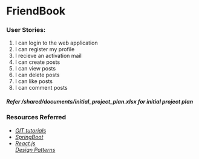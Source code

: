 <h1>
    <strong> FriendBook </strong>
</h1>


<h3>User Stories:</h3>
    <ol>
    <li>I can login to the web application</li>
    <li>I can register my profile</li>
    <li>I recieve an activation mail</li>
    <li>I can create posts</li>
    <li>I can view posts</li>
    <li>I can delete posts</li>
    <li>I can like posts</li>
    <li>I can comment posts</li>
    </ol>
<h5> <i> Refer /shared/documents/initial_project_plan.xlsx for initial project plan </i> </h5>

<h3> Resources Referred </h3>
<ul> 
    <li>
    <i>
        <a href="https://learngitbranching.js.org/">GIT tutorials </a>
         </i> 
</li>
<li>
    <i>
        <a href="https://www.udemy.com/share/102gCYAEMac1tWR3wF/"> SpringBoot
        </a>
</i>
</li>
<li> 
    <i>
        <a href="https://www.youtube.com/watch?v=DLX62G4lc44"> React.js
        </a>
         </i>
     </li>
      <i>
        <a href="https://raw.githubusercontent.com/ksatria/MK-Design-Pattern/master/Ebook/Head%20First%20Design%20Patterns.pdf"> Design Patterns
        </a>
         </i>
     </li>
 </ul>

